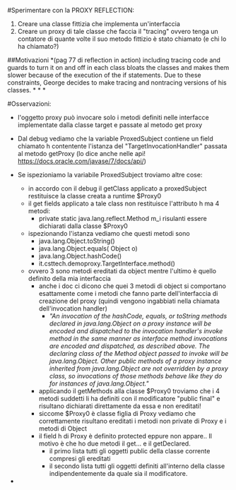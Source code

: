 #Sperimentare con la PROXY REFLECTION:

1) Creare una classe fittizia che implementa un'interfaccia
2) Creare un proxy di tale classe che faccia il "tracing" ovvero tenga un contatore di quante volte il suo metodo fittizio è stato chiamato (e chi lo ha chiamato?)

##Motivazioni
*(pag 77 di reflection in action) including tracing code and guards to turn it on and off in each class bloats the classes and makes them slower because of the execution of the if statements. Due to these constraints, George decides to make tracing and nontracing versions of his classes.
*
*
*

#Osservazioni:
* l'oggetto proxy può invocare solo i metodi definiti nelle interfacce implementate dalla classe target e passate al metodo get proxy
	
* Dal debug vediamo che la variable ProxedSubject contiene un field chiamato h contentente l'istanza del "TargetInvocationHandler" passata al metodo getProxy (lo dice anche nelle api! https://docs.oracle.com/javase/7/docs/api/)

* Se ispezioniamo la variabile ProxedSubject troviamo altre cose:
	* in accordo con il debug il getClass applicato a proxedSubject restituisce la classe creata a runtime $Proxy0
	* il get fields applicato a tale class non restituisce l'attributo h ma 4 metodi:
		* private static java.lang.reflect.Method m_i 	risulanti essere dichiarati dalla classe $Proxy0
	* ispezionando l'istanza vediamo che questi metodi sono
		* java.lang.Object.toString()
		* java.lang.Object.equals( Object o)
		* java.lang.Object.hashCode()
		* it.csttech.demoproxy.TargetInterface.method()
	* ovvero 3 sono metodi ereditati da object mentre l'ultimo è quello definito della mia interfaccia
		* anche i doc ci dicono che quei 3 metodi di object si comportano esattamente come i metodi che fanno parte dell'interfaccia di creazione del proxy (quindi vengono ingabbiati nella chiamata dell'invocation handler)
			* _"An invocation of the hashCode, equals, or toString methods declared in java.lang.Object on a proxy instance will be encoded and dispatched to the invocation handler's invoke method in the same manner as interface method invocations are encoded and dispatched, as described above. The declaring class of the Method object passed to invoke will be java.lang.Object. Other public methods of a proxy instance inherited from java.lang.Object are not overridden by a proxy class, so invocations of those methods behave like they do for instances of java.lang.Object."_
		* applicando il getMethods alla classe $Proxy0 troviamo che i 4 metodi suddetti li ha definiti con il modificatore "public final" e risultano dichiarati direttamente da essa e non  ereditati!
		* siccome $Proxy0 è classe figlia di Proxy vediamo che correttamente risultano ereditati i metodi non private di Proxy e i metodi di Object
		* il field h di Proxy è definito protected eppure non appare.. Il motivo è che ho due metodi il get... e il getDeclared.
			* il primo lista tutti gli oggetti public della classe corrente compresi gli ereditati
			* il secondo lista tutti gli oggetti definiti all'interno della classe indipendentemente da quale sia il modificatore.

*

